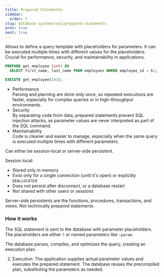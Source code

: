 ```yaml
---
title: Prepared Statements
sidebar:
  order: 7
slug: database-systems/sql/prepared-statements
prev: true
next: true
---
```


Allows to define a query template with placeholders for parameters. It can be executed multiple times with different values for the placeholders. Crucial for performance, security, and maintainability in applications.

```sql
PREPARE get_employee (int) AS
  SELECT first_name, last_name FROM employees WHERE employee_id = $1;

EXECUTE get_employee(101);
```

- Performance  
  Parsing and planning are done only once, so repeated executions are faster, especially for complex queries or in high-throughput environments.
- Security  
  By separating code from data, prepared statements prevent SQL injection attacks, as parameter values are never interpreted as part of the SQL command.
- Maintainability  
  Code is cleaner and easier to manage, especially when the same query is executed multiple times with different parameters.

Can either be session-local or server-side persistent.

Session local:
- Stored only in memory
- Exist only for a single connection (until it's open) or explicitly `DEALLOCATE`d
- Does not persist after disconnect, or a database restart
- Not shared with other users or sessions

Server-side persistents are the functions, procedures, transactions, and views. Not technically prepared statements.

### How it works

The SQL statement is sent to the database with parameter placeholders. The placeholders are either `?` or named parameters like `:param`.

The database parses, compiles, and optimizes the query, creating an execution plan.

2. Execution: The application supplies actual parameter values and executes the prepared statement. The database reuses the precompiled plan, substituting the parameters as needed.
